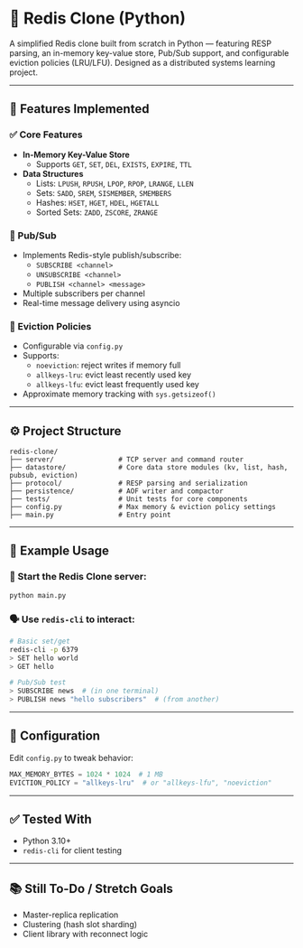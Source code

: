 # 🔧 Redis Clone (Python)

A simplified Redis clone built from scratch in Python — featuring RESP parsing, an in-memory key-value store, Pub/Sub support, and configurable eviction policies (LRU/LFU). Designed as a distributed systems learning project.

---

## 🚀 Features Implemented

### ✅ Core Features
- **In-Memory Key-Value Store**
  - Supports `GET`, `SET`, `DEL`, `EXISTS`, `EXPIRE`, `TTL`
- **Data Structures**
  - Lists: `LPUSH`, `RPUSH`, `LPOP`, `RPOP`, `LRANGE`, `LLEN`
  - Sets: `SADD`, `SREM`, `SISMEMBER`, `SMEMBERS`
  - Hashes: `HSET`, `HGET`, `HDEL`, `HGETALL`
  - Sorted Sets: `ZADD`, `ZSCORE`, `ZRANGE`

### 📢 Pub/Sub
- Implements Redis-style publish/subscribe:
  - `SUBSCRIBE <channel>`
  - `UNSUBSCRIBE <channel>`
  - `PUBLISH <channel> <message>`
- Multiple subscribers per channel
- Real-time message delivery using asyncio

### 🧠 Eviction Policies
- Configurable via `config.py`
- Supports:
  - `noeviction`: reject writes if memory full
  - `allkeys-lru`: evict least recently used key
  - `allkeys-lfu`: evict least frequently used key
- Approximate memory tracking with `sys.getsizeof()`

---

## ⚙️ Project Structure

```
redis-clone/
├── server/                # TCP server and command router
├── datastore/             # Core data store modules (kv, list, hash, pubsub, eviction)
├── protocol/              # RESP parsing and serialization
├── persistence/           # AOF writer and compactor
├── tests/                 # Unit tests for core components
├── config.py              # Max memory & eviction policy settings
├── main.py                # Entry point
```

---

## 🧪 Example Usage

### 🔌 Start the Redis Clone server:
```bash
python main.py
```

### 🗣 Use `redis-cli` to interact:

```bash
# Basic set/get
redis-cli -p 6379
> SET hello world
> GET hello

# Pub/Sub test
> SUBSCRIBE news  # (in one terminal)
> PUBLISH news "hello subscribers"  # (from another)
```

---

## 🧰 Configuration

Edit `config.py` to tweak behavior:

```python
MAX_MEMORY_BYTES = 1024 * 1024  # 1 MB
EVICTION_POLICY = "allkeys-lru"  # or "allkeys-lfu", "noeviction"
```

---

## ✅ Tested With

- Python 3.10+
- `redis-cli` for client testing

---

## 📚 Still To-Do / Stretch Goals

- Master-replica replication
- Clustering (hash slot sharding)
- Client library with reconnect logic
